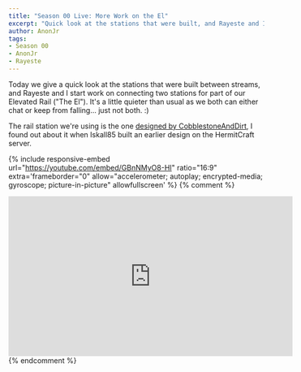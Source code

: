```yaml
---
title: "Season 00 Live: More Work on the El"
excerpt: "Quick look at the stations that were built, and Rayeste and I start connecting the stations for our Elevated Rail."
author: AnonJr
tags:
- Season 00
- AnonJr
- Rayeste
---
```


Today we give a quick look at the stations that were built between streams, and Rayeste and I start work on connecting two stations for part of our Elevated Rail ("The El"). It's a little quieter than usual as we both can either chat or keep from falling... just not both. :)

The rail station we're using is the one [designed by CobblestoneAndDirt](https://youtu.be/b3A9oAXJ5g4), I found out about it when Iskall85 built an earlier design on the HermitCraft server.

{% include responsive-embed url="https://youtube.com/embed/GBnNMyO8-HI" ratio="16:9" extra='frameborder="0" allow="accelerometer; autoplay; encrypted-media; gyroscope; picture-in-picture" allowfullscreen' %}
{% comment %}
<iframe width="560" height="315" src="https://youtube.com/embed/GBnNMyO8-HI" frameborder="0" allow="accelerometer; autoplay; encrypted-media; gyroscope; picture-in-picture" allowfullscreen></iframe>
{% endcomment %}